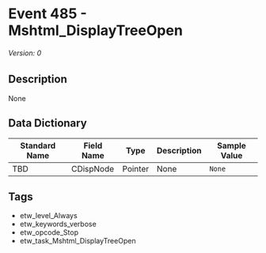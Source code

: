 # Event 485 - Mshtml_DisplayTreeOpen
###### Version: 0

## Description
None

## Data Dictionary
|Standard Name|Field Name|Type|Description|Sample Value|
|---|---|---|---|---|
|TBD|CDispNode|Pointer|None|`None`|

## Tags
* etw_level_Always
* etw_keywords_verbose
* etw_opcode_Stop
* etw_task_Mshtml_DisplayTreeOpen